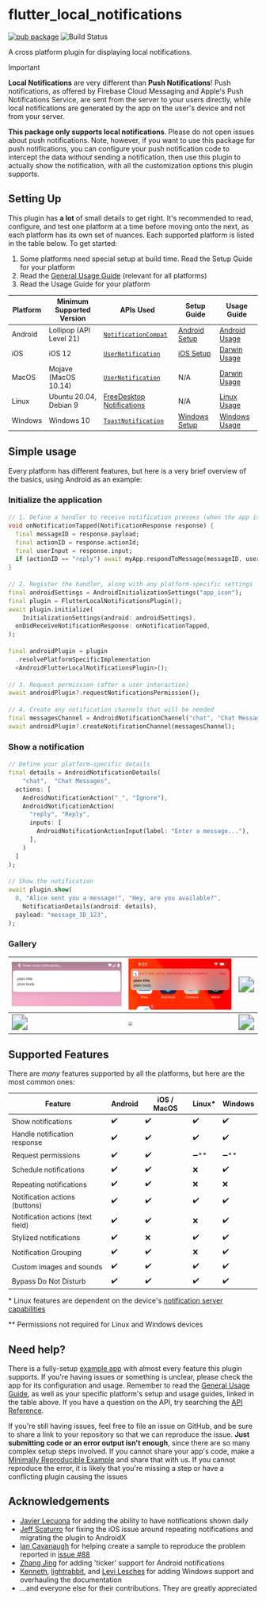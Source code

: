 # flutter_local_notifications

[![pub package](https://img.shields.io/pub/v/flutter_local_notifications.svg)](https://pub.dartlang.org/packages/flutter_local_notifications)
![Build Status](https://github.com/MaikuB/flutter_local_notifications/actions/workflows/validate.yml/badge.svg)

A cross platform plugin for displaying local notifications.

> [!IMPORTANT]
>
> **Local Notifications** are very different than **Push Notifications**! Push notifications, as offered by Firebase Cloud Messaging and Apple's Push Notifications Service, are sent from the server to your users directly, while local notifications are generated by the app on the user's device and not from your server.
>
> **This package only supports local notifications**. Please do not open issues about push notifications. Note, however, if you want to use this package for push notifications, you can configure your push notification code to intercept the data *without* sending a notification, then use this plugin to actually show the notification, with all the customization options this plugin supports.

## Setting Up

This plugin has **a lot** of small details to get right. It's recommended to read, configure, and test one platform at a time before moving onto the next, as each platform has its own set of nuances. Each supported platform is listed in the table below. To get started:

1. Some platforms need special setup at build time. Read the Setup Guide for your platform
2. Read the [General Usage Guide](./docs/usage.md) (relevant for all platforms)
3. Read the Usage Guide for your platform

| Platform | Minimum Supported Version | APIs Used                                                    | Setup Guide                              | Usage Guide                              |
| -------- | ------------------------- | ------------------------------------------------------------ | ---------------------------------------- | ---------------------------------------- |
| Android  | Lollipop (API Level 21)   | [`NotificationCompat`](https://developer.android.com/reference/androidx/core/app/NotificationCompat) | [Android Setup](./docs/android-setup.md) | [Android Usage](./docs/android-usage.md) |
| iOS      | iOS 12                    | [`UserNotification`](https://developer.apple.com/documentation/usernotifications) | [iOS Setup](./docs/ios-setup.md)         | [Darwin Usage](./docs/darwin-usage.md)   |
| MacOS    | Mojave (MacOS 10.14)      | [`UserNotification`](https://developer.apple.com/documentation/usernotifications) | N/A                                      | [Darwin Usage](./docs/darwin-usage.md)   |
| Linux    | Ubuntu 20.04, Debian 9    | [FreeDesktop Notifications](https://specifications.freedesktop.org/notification-spec/latest/) | N/A                                      | [Linux Usage](./docs/linux-usage.md)     |
| Windows  | Windows 10                | [`ToastNotification`](https://learn.microsoft.com/en-us/windows/apps/design/shell/tiles-and-notifications/toast-notifications-overview) | [Windows Setup](./docs/windows-setup.md) | [Windows Usage](./docs/windows-usage.md) |

## Simple usage

Every platform has different features, but here is a very brief overview of the basics, using Android as an example:

### Initialize the application

```dart
// 1. Define a handler to receive notification presses (when the app is running)
void onNotificationTapped(NotificationResponse response) {
  final messageID = response.payload;
  final actionID = response.actionId;
  final userInput = response.input;
  if (actionID == "reply") await myApp.respondToMessage(messageID, userInput);
}

// 2. Register the handler, along with any platform-specific settings
final androidSettings = AndroidInitializationSettings("app_icon");
final plugin = FlutterLocalNotificationsPlugin();
await plugin.initialize(
	InitializationSettings(android: androidSettings),
  onDidReceiveNotificationResponse: onNotificationTapped,
);

final androidPlugin = plugin
  .resolvePlatformSpecificImplementation
  <AndroidFlutterLocalNotificationsPlugin>();

// 3. Request permission (after a user interaction)
await androidPlugin?.requestNotificationsPermission();

// 4. Create any notification channels that will be needed
final messagesChannel = AndroidNotificationChannel("chat", "Chat Messages");
await androidPlugin?.createNotificationChannel(messagesChannel);
```

### Show a notification

```dart
// Define your platform-specific details
final details = AndroidNotificationDetails(
	"chat",  "Chat Messages",
  actions: [
    AndroidNotificationAction("_", "Ignore"),
    AndroidNotificationAction(
      "reply", "Reply",
      inputs: [
        AndroidNotificationActionInput(label: "Enter a message..."),
      ],
    )
  ]
);

// Show the notification
await plugin.show(
  0, "Alice sent you a message!", "Hey, are you available?",
	NotificationDetails(android: details),
  payload: "message_ID_123",
);
```

### Gallery

| <img src="https://github.com/Levi-Lesches/flutter_local_notifications/raw/readme-refactor/images/android_notification.png" style="zoom:50%;" /> | <img src="https://github.com/Levi-Lesches/flutter_local_notifications/raw/readme-refactor/images/ios_notification.png" style="zoom:50%;" /> | <img src="https://github.com/Levi-Lesches/flutter_local_notifications/raw/readme-refactor/images/gnome_linux_notification.png" style="zoom:200%;" /> |
| ------------------------------------------------------------ | ------------------------------------------------------------ | ------------------------------------------------------------ |
| <img src="https://github.com/Levi-Lesches/flutter_local_notifications/raw/readme-refactor/images/kde_linux_notification.png" style="zoom:200%;" /> | <img src="https://github.com/Levi-Lesches/flutter_local_notifications/raw/readme-refactor/images/macos_notification.png" style="zoom:50%;" /> | <img src="https://github.com/Levi-Lesches/flutter_local_notifications/raw/readme-refactor/images/windows_notification.png" style="zoom:200%;" /> |

## Supported Features

There are *many* features supported by all the platforms, but here are the most common ones:

| Feature                           | Android            | iOS / MacOS        | Linux*               | Windows              |
| --------------------------------- | ------------------ | ------------------ | -------------------- | -------------------- |
| Show notifications                | :heavy_check_mark: | :heavy_check_mark: | :heavy_check_mark:   | :heavy_check_mark:   |
| Handle notification response      | :heavy_check_mark: | :heavy_check_mark: | :heavy_check_mark:   | :heavy_check_mark:   |
| Request permissions               | :heavy_check_mark: | :heavy_check_mark: | :heavy_minus_sign:** | :heavy_minus_sign:** |
| Schedule notifications            | :heavy_check_mark: | :heavy_check_mark: | :x:                  | :heavy_check_mark:   |
| Repeating notifications           | :heavy_check_mark: | :heavy_check_mark: | :x:                  | :x:                  |
| Notification actions (buttons)    | :heavy_check_mark: | :heavy_check_mark: | :heavy_check_mark:   | :heavy_check_mark:   |
| Notification actions (text field) | :heavy_check_mark: | :heavy_check_mark: | :x:                  | :heavy_check_mark:   |
| Stylized notifications            | :heavy_check_mark: | :x:                | :heavy_check_mark:   | :heavy_check_mark:   |
| Notification Grouping             | :heavy_check_mark: | :heavy_check_mark: | :x:                  | :heavy_check_mark:   |
| Custom images and sounds          | :heavy_check_mark: | :heavy_check_mark: | :heavy_check_mark:   | :heavy_check_mark:   |
| Bypass Do Not Disturb             | :heavy_check_mark: | :heavy_check_mark: | :heavy_check_mark:   | :heavy_check_mark:   |

\* Linux features are dependent on the device's [notification server capabilities](./docs/linux-usage.md#server-capabilities)

\*\* Permissions not required for Linux and Windows devices

## Need help?

There is a fully-setup [example app](https://github.com/MaikuB/flutter_local_notifications/tree/master/flutter_local_notifications/example) with almost every feature this plugin supports. If you're having issues or something is unclear, please check the app for its configuration and usage. Remember to read the [General Usage Guide](./docs/usage.md), as well as your specific platform's setup and usage guides, linked in the table above. If you have a question on the API, try searching the [API Reference](https://pub.dev/documentation/flutter_local_notifications/latest/).

If you're still having issues, feel free to file an issue on GitHub, and be sure to share a link to your repository so that we can reproduce the issue. **Just submitting code or an error output isn't enough**, since there are so many complex setup steps involved. If you cannot share your app's code, make a [Minimally Reproducible Example](https://stackoverflow.com/help/minimal-reproducible-example) and share that with us. If you cannot reproduce the error, it is likely that you're missing a step or have a conflicting plugin causing the issues

## Acknowledgements

* [Javier Lecuona](https://github.com/javiercbk) for adding the ability to have notifications shown daily
* [Jeff Scaturro](https://github.com/JeffScaturro) for fixing the iOS issue around repeating notifications and migrating the plugin to AndroidX
* [Ian Cavanaugh](https://github.com/icavanaugh95) for helping create a sample to reproduce the problem reported in [issue #88](https://github.com/MaikuB/flutter_local_notifications/issues/88)
* [Zhang Jing](https://github.com/byrdkm17) for adding 'ticker' support for Android notifications
* [Kenneth](https://github.com/kennethnym), [lightrabbit](https://github.com/lightrabbit), and [Levi Lesches](https://github.com/Levi-Lesches) for adding Windows support and overhauling the documentation
* ...and everyone else for their contributions. They are greatly appreciated
